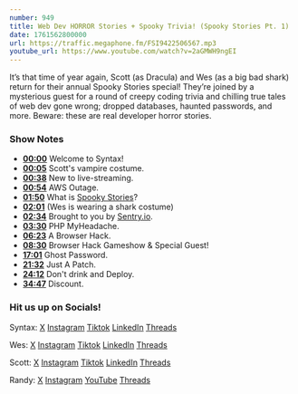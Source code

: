 ```yaml
---
number: 949
title: Web Dev HORROR Stories + Spooky Trivia! (Spooky Stories Pt. 1)
date: 1761562800000
url: https://traffic.megaphone.fm/FSI9422506567.mp3
youtube_url: https://www.youtube.com/watch?v=2aGMWH9ngEI
---
```

	
It’s that time of year again, Scott (as Dracula) and Wes (as a big bad shark) return for their annual Spooky Stories special! They’re joined by a mysterious guest for a round of creepy coding trivia and chilling true tales of web dev gone wrong; dropped databases, haunted passwords, and more. Beware: these are real developer horror stories.

### Show Notes

* **[00:00](#t=00:00)** Welcome to Syntax!
* **[00:05](#t=00:05)** Scott's vampire costume.
* **[00:38](#t=00:38)** New to live-streaming.
* **[00:54](#t=00:54)** AWS Outage.
* **[01:50](#t=01:50)** What is [Spooky Stories](https://syntax.fm/spooky)?
* **[02:01](#t=02:01)** (Wes is wearing a shark costume)
* **[02:34](#t=02:34)** Brought to you by [Sentry.io](https://sentry.io/syntax).
* **[03:30](#t=03:30)** PHP MyHeadache.
* **[06:23](#t=06:23)** A Browser Hack.
* **[08:30](#t=08:30)** Browser Hack Gameshow & Special Guest!
* **[17:01](#t=17:01)** Ghost Password.
* **[21:32](#t=21:32)** Just A Patch.
* **[24:12](#t=24:12)** Don't drink and Deploy.
* **[34:47](#t=34:47)** Discount.

### Hit us up on Socials!

Syntax: [X](https://twitter.com/syntaxfm) [Instagram](https://www.instagram.com/syntax_fm/) [Tiktok](https://www.tiktok.com/@syntaxfm) [LinkedIn](https://www.linkedin.com/company/96077407/admin/feed/posts/) [Threads](https://www.threads.net/@syntax_fm)

Wes: [X](https://twitter.com/wesbos) [Instagram](https://www.instagram.com/wesbos/) [Tiktok](https://www.tiktok.com/@wesbos) [LinkedIn](https://www.linkedin.com/in/wesbos/) [Threads](https://www.threads.net/@wesbos)

Scott: [X](https://twitter.com/stolinski) [Instagram](https://www.instagram.com/stolinski/) [Tiktok](https://www.tiktok.com/@stolinski) [LinkedIn](https://www.linkedin.com/in/stolinski/) [Threads](https://www.threads.net/@stolinski)

Randy: [X](https://twitter.com/randyrektor) [Instagram](https://www.instagram.com/randyrektor/) [YouTube](https://www.youtube.com/@randyrektor) [Threads](https://www.threads.net/@randyrektor)